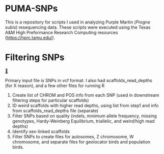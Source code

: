 # PUMA-SNPs

This is a repository for scripts I used in analyzing Purple Martin (*Progne subis*) resequencing data.
These scripts were executed using the Texas A&M High Preformance Research Computing resources (https://hprc.tamu.edu/).

# Filtering SNPs 
[:file_folder:](https://github.com/edegreef/PUMA-SNPs/tree/master/filter)

Primary input file is SNPs in vcf format. I also had scaffolds_read_depths (for X reason), and a few other files for running R

1. Create list of CHROM and POS info from each SNP (used in downstream filtering steps for particular scaffolds)
2. ID weird scaffolds with higher read depths, using list from step1 and info from scaffolds_read_depths file (separate)
3. Filter SNPs based on quality (indels, minimum allele frequency, missing genotypes, Hardy-Weinberg Equilibrium, triallelic, and weird/high read depths)
4. Identify sex-linked scaffolds
5. Filter SNPs to create files for autosomes, Z chromosome, W chromosome, and separate files for geolocator birds and population birds.
